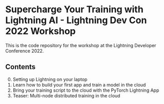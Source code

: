 # Supercharge Your Training with Lightning AI - Lightning Dev Con 2022 Workshop

This is the code repository for the workshop at the Lightning Developer Conference 2022.


## Contents

0. Setting up Lightning on your laptop
1. Learn how to build your first app and train a model in the cloud
2. Bring your training script to the cloud with the PyTorch Lightning App
3. Teaser: Multi-node distributed training in the cloud
